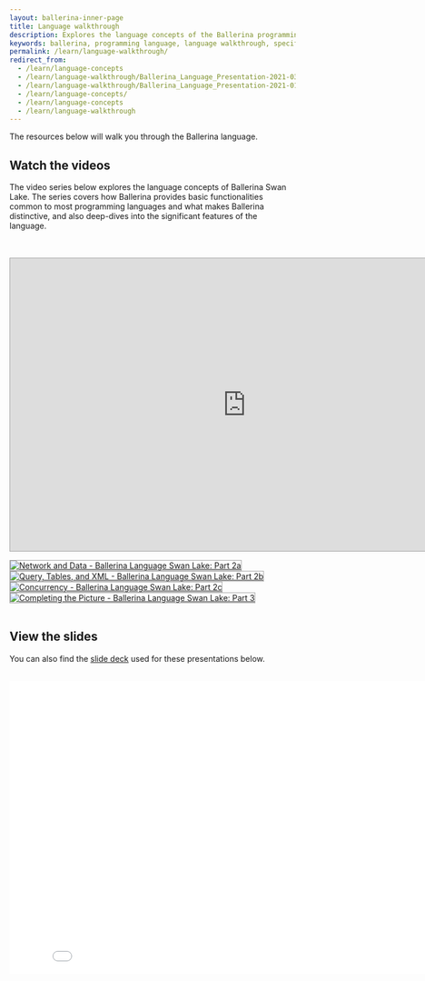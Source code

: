 ```yaml
---
layout: ballerina-inner-page
title: Language walkthrough
description: Explores the language concepts of the Ballerina programming language.
keywords: ballerina, programming language, language walkthrough, specification
permalink: /learn/language-walkthrough/
redirect_from:
  - /learn/language-concepts
  - /learn/language-walkthrough/Ballerina_Language_Presentation-2021-03-08.pdf
  - /learn/language-walkthrough/Ballerina_Language_Presentation-2021-01-29.pdf
  - /learn/language-concepts/
  - /learn/language-concepts
  - /learn/language-walkthrough
---
```


<style>
.cBallerinaTocContainer {
display:none;

}
</style>
<style>
	.cVideoThumb{border:#a4a4a4 solid 1px !important;}
	.cVideoThumb:hover{border:1px solid #1eb5ae !important; transform: scale(1.05); transition: 0.3s;}
	.VideoIframe{border:#a4a4a4 solid 1px !important;}
	.VideoIframe:hover{border:1px solid #1eb5ae !important; }
	@media only screen and (max-width: 670px){
		.videoframeMobile{width:auto !important;height:auto !important}
		.cVideoThumb{margin-bottom:10px}
	}
</style>
The resources below will walk you through the Ballerina language.

## Watch the videos

The video series below explores the language concepts of Ballerina Swan Lake. The series covers how Ballerina provides basic functionalities common to most programming languages and what makes Ballerina distinctive, and also deep-dives into the significant features of the language. 

<br/>



<br/>
<div class="row">
<div class="col-sm-12 col-md-12 col-12">
<iframe  class="VideoIframe videoframeMobile" style="margin-bottom: 15px;width:830px;height:515px;" src="https://www.youtube.com/embed/videoseries?list=PL7JOecNWBb0KX8RGAjF-oRknb_YIYN-dR" title="YouTube video player" frameborder="0" allow="accelerometer; autoplay; clipboard-write; encrypted-media; gyroscope; picture-in-picture" allowfullscreen></iframe>
</div>




</div>
<div class="row">
<div class="col-sm-12 col-md-12 col-lg-3">
<a href="https://youtube.com/watch?v=leFnR6xh100&feature=shares" target="_blank" >
<img class="cVideoThumb" alt="Network and Data - Ballerina Language Swan Lake: Part 2a" src="/images/lang-w-2a.png" decoding="async" data-nimg="intrinsic" style="">
</a>
</div>
<div class="col-sm-12 col-md-12 col-lg-3">
<a href="https://youtube.com/watch?v=BvU9fB-x8eE&feature=shares" target="_blank">
<img class="cVideoThumb" alt="Query, Tables, and XML - Ballerina Language Swan Lake: Part 2b" src="/images/lang-w-2b.png" decoding="async" data-nimg="intrinsic" style="">
</a>
</div>
<div class="col-sm-12 col-md-12 col-lg-3">
<a href="https://youtube.com/watch?v=C1kj3Lc9MP8&feature=shares" target="_blank">
<img class="cVideoThumb" alt="Concurrency - Ballerina Language Swan Lake: Part 2c" src="/images/lang-w-2c.png" decoding="async" data-nimg="intrinsic" style="">
</a>
</div>
<div class="col-sm-12 col-md-12 col-lg-3">
<a href="https://youtube.com/watch?v=dAQs8_jAyGU&feature=shares" target="_blank" >
<img class="cVideoThumb" alt="Completing the Picture - Ballerina Language Swan Lake: Part 3" src="/images/lang-w-3.png" decoding="async" data-nimg="intrinsic" style="">
</a>
</div>
</div>
</div>

<br/>

## View the slides

You can also find the [slide deck](/learn/slides/language-walkthrough/Ballerina_Language_Presentation-2021-03-08.pdf) used for these presentations below.

<br/>

<div class="clearfix">

<!--<embed width="191" height="207" name="lang-guide-slides" src="/learn/language-guide/Ballerina_Language_Presentation-2021-03-08.pdf" type="application/pdf">-->

<iframe class="videoframeMobile" width="840" height="515" src="/learn/slides/language-walkthrough/Ballerina_Language_Presentation-2021-03-08.pdf" frameborder="0" allowfullscreen>
</iframe>

<!--<style>
.nav > li.cVersionItem {
    display: none !important;
}
.cFormSection {
   background:#f3f3f3;
   padding:30px;
}
label {
	display: inline-block;
	max-width: 95%;
	margin-bottom: 5px;
	font-weight: 700;
}
.form-check-input {
   float:left;
   margin-right:10px !important;
}
.cSignUp, button#subscribeUserButton {
	background: #56b3af;
	border: none;
	color: #fff;
	/* padding: 10px 20px; */
	margin-top: 15px;
	display: inline-block;
	width: auto;
	padding: 18px;
	line-height: 0px;
	font-family: "roboto";
	letter-spacing: 1px;
	font-weight: 400;
}

.cSignUp:hover , button#subscribeUserButton:hover {
background:#464646;
}

#form-status , #form-error {
display:none;
}

#form-status.cShowBlock , #form-error.cShowBlock  {
display:block;
}
a.cBookmark {
display: inline-block;
position: absolute;
margin: -150px 0px 0px;
}


</style>-->
